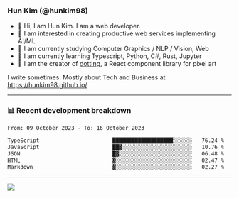 ### Hun Kim (@hunkim98)

- 👋 Hi, I am Hun Kim. I am a web developer. 
- 🤔 I am interested in creating productive web services implementing AI/ML
- 🔭 I am currently studying Computer Graphics / NLP / Vision, Web 
- 🌱 I am currently learning Typescript, Python, C#, Rust, Jupyter
- 🎨 I am the creator of [dotting](https://github.com/hunkim98/dotting), a React component library for pixel art

I write sometimes. Mostly about Tech and Business at https://hunkim98.github.io/

---
### 📊 Recent development breakdown
<!--START_SECTION:waka-->

```txt
From: 09 October 2023 - To: 16 October 2023

TypeScript                       ███████████████████░░░░░░   76.24 %
JavaScript                       ██▓░░░░░░░░░░░░░░░░░░░░░░   10.76 %
JSON                             █▓░░░░░░░░░░░░░░░░░░░░░░░   06.48 %
HTML                             ▓░░░░░░░░░░░░░░░░░░░░░░░░   02.47 %
Markdown                         ▓░░░░░░░░░░░░░░░░░░░░░░░░   02.27 %
```

<!--END_SECTION:waka-->
---

<!-- <div align='center'> -->
  <img align="center" src="https://github-readme-stats.vercel.app/api?username=hunkim98&theme=dark&show_icons=true"/>
<!-- </div> -->
<!--
**hunkim98/hunkim98** is a ✨ _special_ ✨ repository because its `README.md` (this file) appears on your GitHub profile.

Here are some ideas to get you started:

- 🔭 I’m currently working on ...
- 🌱 I’m currently learning ...
- 👯 I’m looking to collaborate on ...
- 🤔 I’m looking for help with ...
- 💬 Ask me about ...
- 📫 How to reach me: ...
- 😄 Pronouns: ...
- ⚡ Fun fact: ...
-->
